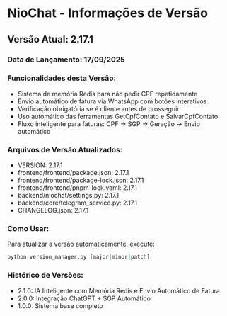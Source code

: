 # NioChat - Informações de Versão

## Versão Atual: 2.17.1

### Data de Lançamento: 17/09/2025

### Funcionalidades desta Versão:
- Sistema de memória Redis para não pedir CPF repetidamente
- Envio automático de fatura via WhatsApp com botões interativos
- Verificação obrigatória se é cliente antes de prosseguir
- Uso automático das ferramentas GetCpfContato e SalvarCpfContato
- Fluxo inteligente para faturas: CPF → SGP → Geração → Envio automático

### Arquivos de Versão Atualizados:
- VERSION: 2.17.1
- frontend/frontend/package.json: 2.17.1
- frontend/frontend/package-lock.json: 2.17.1
- frontend/frontend/pnpm-lock.yaml: 2.17.1
- backend/niochat/settings.py: 2.17.1
- backend/core/telegram_service.py: 2.17.1
- CHANGELOG.json: 2.17.1

### Como Usar:
Para atualizar a versão automaticamente, execute:
```bash
python version_manager.py [major|minor|patch]
```

### Histórico de Versões:
- 2.1.0: IA Inteligente com Memória Redis e Envio Automático de Fatura
- 2.0.0: Integração ChatGPT + SGP Automático
- 1.0.0: Sistema base completo
